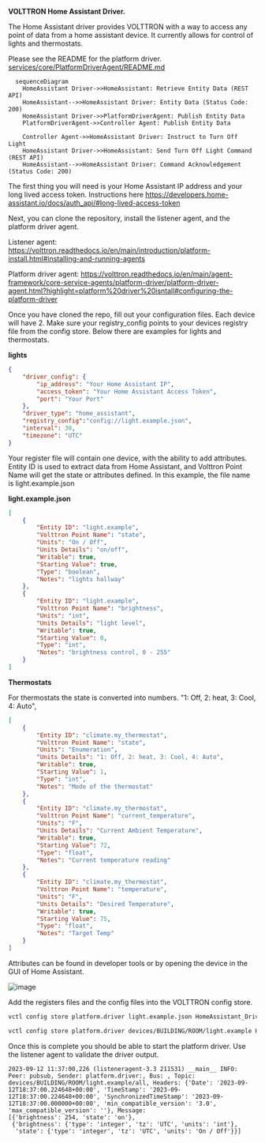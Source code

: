 **VOLTTRON Home Assistant Driver.** 

The Home Assistant driver provides VOLTTRON with a way to access any point of data from a home assistant device. It currently allows for control of lights and thermostats.

Please see the README for the platform driver.
[services/core/PlatformDriverAgent/README.md](https://github.com/riley206/Rileys_volttron/blob/55146b78d3ab7f53d08598df272cdda2d0aa8d3d/services/core/PlatformDriverAgent/README.md)
```mermaid
  sequenceDiagram
    HomeAssistant Driver->>HomeAssistant: Retrieve Entity Data (REST API)
    HomeAssistant-->>HomeAssistant Driver: Entity Data (Status Code: 200)
    HomeAssistant Driver->>PlatformDriverAgent: Publish Entity Data
    PlatformDriverAgent->>Controller Agent: Publish Entity Data

    Controller Agent->>HomeAssistant Driver: Instruct to Turn Off Light
    HomeAssistant Driver->>HomeAssistant: Send Turn Off Light Command (REST API)
    HomeAssistant-->>HomeAssistant Driver: Command Acknowledgement (Status Code: 200)

```
The first thing you will need is your Home Assistant IP address and your long lived access token. Instructions here https://developers.home-assistant.io/docs/auth_api/#long-lived-access-token


Next, you can clone the repository, install the listener agent, and the platform driver agent.

Listener agent: https://volttron.readthedocs.io/en/main/introduction/platform-install.html#installing-and-running-agents

Platform driver agent: https://volttron.readthedocs.io/en/main/agent-framework/core-service-agents/platform-driver/platform-driver-agent.html?highlight=platform%20driver%20isntall#configuring-the-platform-driver

Once you have cloned the repo, fill out your configuration files. Each device will have 2. Make sure your registry_config points to your devices registry file from the config store. Below there are examples for lights and thermostats. 

**lights**
```json
{
    "driver_config": {
        "ip_address": "Your Home Assistant IP",
        "access_token": "Your Home Assistant Access Token",
        "port": "Your Port"
    },
    "driver_type": "home_assistant",
    "registry_config":"config://light.example.json",
    "interval": 30,
    "timezone": "UTC"
}
```
Your register file will contain one device, with the ability to add attributes. Entity ID is used to extract data from Home Assistant, and Volttron Point Name will get the state or attributes defined. In this example, the file name is light.example.json

**light.example.json**
```json
[
    {
        "Entity ID": "light.example",
        "Volttron Point Name": "state",
        "Units": "On / Off",
        "Units Details": "on/off",
        "Writable": true,
        "Starting Value": true,
        "Type": "boolean",
        "Notes": "lights hallway"
    },
    {
        "Entity ID": "light.example",
        "Volttron Point Name": "brightness",
        "Units": "int",
        "Units Details": "light level",
        "Writable": true,
        "Starting Value": 0,
        "Type": "int",
        "Notes": "brightness control, 0 - 255"
    }
]
```
**Thermostats**

For thermostats the state is converted into numbers. "1: Off, 2: heat, 3: Cool, 4: Auto",
```json
[
    {
        "Entity ID": "climate.my_thermostat",
        "Volttron Point Name": "state",
        "Units": "Enumeration",
        "Units Details": "1: Off, 2: heat, 3: Cool, 4: Auto",
        "Writable": true,
        "Starting Value": 1,
        "Type": "int",
        "Notes": "Mode of the thermostat"
    },
    {
        "Entity ID": "climate.my_thermostat",
        "Volttron Point Name": "current_temperature",
        "Units": "F",
        "Units Details": "Current Ambient Temperature",
        "Writable": true,
        "Starting Value": 72,
        "Type": "float",
        "Notes": "Current temperature reading"
    },
    {
        "Entity ID": "climate.my_thermostat",
        "Volttron Point Name": "temperature",
        "Units": "F",
        "Units Details": "Desired Temperature",
        "Writable": true,
        "Starting Value": 75,
        "Type": "float",
        "Notes": "Target Temp"
    }
]
```
Attributes can be found in developer tools or by opening the device in the GUI of Home Assistant. 

![image](https://github.com/riley206/Rileys_volttron/assets/89715390/a367e61e-8b73-4f35-a179-dfda235ddcbe)


Add the registers files and the config files into the VOLTTRON config store. 


```bash
vctl config store platform.driver light.example.json HomeAssistant_Driver/light.example.json

vctl config store platform.driver devices/BUILDING/ROOM/light.example HomeAssistant_Driver/light.example.config
```


Once this is complete you should be able to start the platform driver. Use the listener agent to validate the driver output. 
```log
2023-09-12 11:37:00,226 (listeneragent-3.3 211531) __main__ INFO: Peer: pubsub, Sender: platform.driver:, Bus: , Topic: devices/BUILDING/ROOM/light.example/all, Headers: {'Date': '2023-09-12T18:37:00.224648+00:00', 'TimeStamp': '2023-09-12T18:37:00.224648+00:00', 'SynchronizedTimeStamp': '2023-09-12T18:37:00.000000+00:00', 'min_compatible_version': '3.0', 'max_compatible_version': ''}, Message: 
[{'brightness': 254, 'state': 'on'},
 {'brightness': {'type': 'integer', 'tz': 'UTC', 'units': 'int'},
  'state': {'type': 'integer', 'tz': 'UTC', 'units': 'On / Off'}}]
```